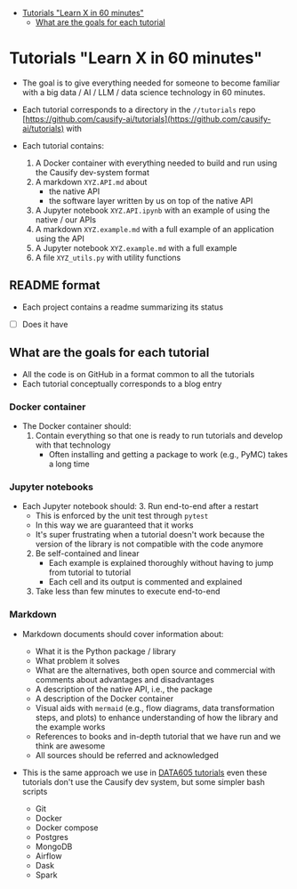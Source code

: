 

<!-- toc -->

- [Tutorials "Learn X in 60 minutes"](#tutorials-learn-x-in-60-minutes)
  * [What are the goals for each tutorial](#what-are-the-goals-for-each-tutorial)

<!-- tocstop -->

# Tutorials "Learn X in 60 minutes"

- The goal is to give everything needed for someone to become familiar with a big
  data / AI / LLM / data science technology in 60 minutes.

- Each tutorial corresponds to a directory in the `//tutorials` repo
  [https://github.com/causify-ai/tutorials](https://github.com/causify-ai/tutorials)
  with

- Each tutorial contains:
  1) A Docker container with everything needed to build and run using the Causify
     dev-system format
  2) A markdown `XYZ.API.md` about
     - the native API
     - the software layer written by us on top of the native API
  3) A Jupyter notebook `XYZ.API.ipynb` with an example of using the native / our
     APIs
  4) A markdown `XYZ.example.md` with a full example of an application using the
     API
  5) A Jupyter notebook `XYZ.example.md` with a full example
  6) A file `XYZ_utils.py` with utility functions

## README format
- Each project contains a readme summarizing its status
- [ ] Does it have

## What are the goals for each tutorial

- All the code is on GitHub in a format common to all the tutorials
- Each tutorial conceptually corresponds to a blog entry

### Docker container
- The Docker container should:
  1. Contain everything so that one is ready to run tutorials and develop with
     that technology
     - Often installing and getting a package to work (e.g., PyMC) takes a long
       time

### Jupyter notebooks
- Each Jupyter notebook should:
  3. Run end-to-end after a restart
     - This is enforced by the unit test through `pytest`
     - In this way we are guaranteed that it works
     - It's super frustrating when a tutorial doesn't work because the version of
       the library is not compatible with the code anymore
  2. Be self-contained and linear
     - Each example is explained thoroughly without having to jump from tutorial
       to tutorial
     - Each cell and its output is commented and explained
  4. Take less than few minutes to execute end-to-end

### Markdown
- Markdown documents should cover information about:
  - What it is the Python package / library
  - What problem it solves
  - What are the alternatives, both open source and commercial with comments about
    advantages and disadvantages
  - A description of the native API, i.e., the package
  - A description of the Docker container
  - Visual aids with `mermaid` (e.g., flow diagrams, data transformation steps,
    and plots) to enhance understanding of how the library and the example works
  - References to books and in-depth tutorial that we have run and we think are
    awesome
  - All sources should be referred and acknowledged

- This is the same approach we use in [DATA605
  tutorials](https://github.com/gpsaggese/umd_data605/tree/main/tutorials) even
  these tutorials don't use the Causify dev system, but some simpler bash scripts
  - Git
  - Docker
  - Docker compose
  - Postgres
  - MongoDB
  - Airflow
  - Dask
  - Spark
